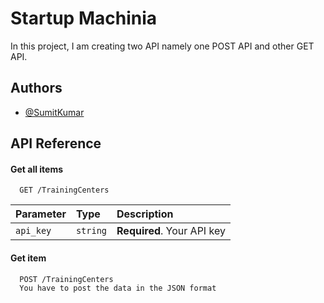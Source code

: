 
# Startup Machinia

In this project, I am creating two API namely one POST API and other GET API.

## Authors

- [@SumitKumar](https://www.github.com/SumitVashist)


## API Reference

#### Get all items

```http
  GET /TrainingCenters
```

| Parameter | Type     | Description                |
| :-------- | :------- | :------------------------- |
| `api_key` | `string` | **Required**. Your API key |

#### Get item

```http
  POST /TrainingCenters
  You have to post the data in the JSON format


